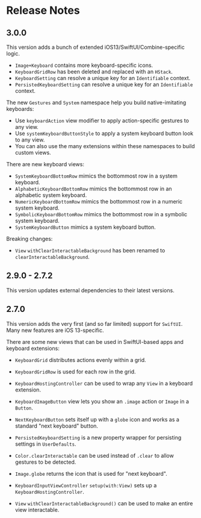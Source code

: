 # Release Notes


## 3.0.0

This version adds a bunch of extended iOS13/SwiftUI/Combine-specific logic.

* `Image+Keyboard` contains more keyboard-specific icons. 
* `KeyboardGridRow` has been deleted and replaced with an `HStack`.
* `KeyboardSetting` can resolve a unique key for an `Identifiable` context.
* `PersistedKeyboardSetting` can resolve a unique key for an `Identifiable` context.

The new `Gestures` and `System` namespace help you build native-imitating keyboards:
* Use `keyboardAction` view modifier to apply action-specific gestures to any view.
* Use `systemKeyboardButtonStyle` to apply a system keyboard button look to any view.
* You can also use the many extensions within these namespaces to build custom views.

There are new keyboard views:
* `SystemKeyboardBottomRow` mimics the bottommost row in a system keyboard.
* `AlphabeticKeyboardBottomRow` mimics the bottommost row in an alphabetic system keyboard.
* `NumericKeyboardBottomRow` mimics the bottommost row in a numeric system keyboard.
* `SymbolicKeyboardBottomRow` mimics the bottommost row in a symbolic system keyboard.
* `SystemKeyboardButton` mimics a system keyboard button.

Breaking changes:
* `View` `withClearInteractableBackground` has been renamed to `clearInteractableBackground`. 


## 2.9.0 - 2.7.2

This version updates external dependencies to their latest versions.


## 2.7.0

This version adds the very first (and so far limited) support for `SwiftUI`. Many new features are iOS 13-specific.

There are some new views that can be used in SwiftUI-based apps and keyboard extensions:

* `KeyboardGrid` distributes actions evenly within a grid.
* `KeyboardGridRow` is used for each row in the grid.
* `KeyboardHostingController` can be used to wrap any `View` in a keyboard extension.
* `KeyboardImageButton` view lets you show an `.image` action or `Image` in a `Button`.
* `NextKeyboardButton` sets itself up with a `globe` icon and works as a standard "next keyboard" button.
* `PersistedKeyboardSetting` is a new property wrapper for persisting settings in `UserDefaults`. 

* `Color.clearInteractable` can be used instead of `.clear` to allow gestures to be detected.
* `Image.globe` returns the icon that is used for "next keyboard".
* `KeyboardInputViewController` `setup(with:View)`  sets up a `KeyboardHostingController`.
* `View` `withClearInteractableBackground()` can be used to make an entire view interactable.
